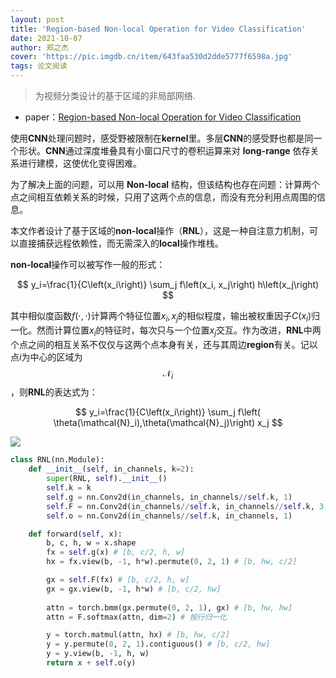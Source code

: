 ```yaml
---
layout: post
title: 'Region-based Non-local Operation for Video Classification'
date: 2021-10-07
author: 郑之杰
cover: 'https://pic.imgdb.cn/item/643faa530d2dde5777f6598a.jpg'
tags: 论文阅读
---
```


> 为视频分类设计的基于区域的非局部网络.

- paper：[Region-based Non-local Operation for Video Classification](https://arxiv.org/abs/2007.09033)

使用**CNN**处理问题时，感受野被限制在**kernel**里。多层**CNN**的感受野也都是同一个形状。**CNN**通过深度堆叠具有小窗口尺寸的卷积运算来对 **long-range** 依存关系进行建模，这使优化变得困难。


为了解决上面的问题，可以用 **Non-local** 结构，但该结构也存在问题：计算两个点之间相互依赖关系的时候，只用了这两个点的信息，而没有充分利用点周围的信息。

本文作者设计了基于区域的**non-local**操作（**RNL**），这是一种自注意力机制，可以直接捕获远程依赖性，而无需深入的**local**操作堆栈。

**non-local**操作可以被写作一般的形式：

$$
y_i=\frac{1}{C\left(x_i\right)} \sum_j f\left(x_i, x_j\right) h\left(x_j\right)
$$

其中相似度函数$f(\cdot,\cdot)$计算两个特征位置$x_i,x_j$的相似程度，输出被权重因子$C(x_i)$归一化。然而计算位置$x_i$的特征时，每次只与一个位置$x_j$交互。作为改进，**RNL**中两个点之间的相互关系不仅仅与这两个点本身有关，还与其周边**region**有关。记以点$i$为中心的区域为$$\mathcal{N}_i$$，则**RNL**的表达式为：

$$
y_i=\frac{1}{C\left(x_i\right)} \sum_j f\left( \theta(\mathcal{N}_i),\theta(\mathcal{N}_j)\right) x_j
$$

![](https://pic.imgdb.cn/item/643fad670d2dde5777fa6e62.jpg)

```python
class RNL(nn.Module):
    def __init__(self, in_channels, k=2):
        super(RNL, self).__init__()
        self.k = k
        self.g = nn.Conv2d(in_channels, in_channels//self.k, 1)
        self.F = nn.Conv2d(in_channels//self.k, in_channels//self.k, 3, 1, 1)
        self.o = nn.Conv2d(in_channels//self.k, in_channels, 1)

    def forward(self, x):
        b, c, h, w = x.shape
        fx = self.g(x) # [b, c/2, h, w]
        hx = fx.view(b, -1, h*w).permute(0, 2, 1) # [b, hw, c/2]

        gx = self.F(fx) # [b, c/2, h, w]
        gx = gx.view(b, -1, h*w) # [b, c/2, hw]
        
        attn = torch.bmm(gx.permute(0, 2, 1), gx) # [b, hw, hw]
        attn = F.softmax(attn, dim=2) # 按行归一化

        y = torch.matmul(attn, hx) # [b, hw, c/2]
        y = y.permute(0, 2, 1).contiguous() # [b, c/2, hw]
        y = y.view(b, -1, h, w)
        return x + self.o(y)
```